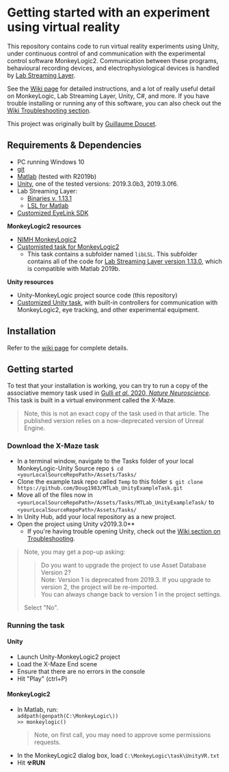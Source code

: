 # Getting started with an experiment using virtual reality

This repository contains code to run virtual reality experiments using Unity, under continuous control of and communication with the experimental control software MonkeyLogic2. Communication between these programs, behavioural recording devices, and electrophysiological devices is handled by [Lab Streaming Layer](https://github.com/sccn/labstreaminglayer). 

See the [Wiki page](https://github.com/JMTNeuroLab/MTLab_UnitySource/wiki) for detailed instructions, and a lot of really useful detail on MonkeyLogic, Lab Streaming Layer, Unity, C#, and more. If you have trouble installing or running any of this software, you can also check out the [Wiki Troubleshooting section](https://github.com/JMTNeuroLab/MTLab_UnitySource/wiki/5.-Misc-and-Troubleshooting). 

This project was originally built by [Guillaume Doucet](https://www.github.com/Doug1983/).

## Requirements & Dependencies
* PC running Windows 10
* [git](https://git-scm.com/download/win)
* [Matlab](http://www.mathworks.com) (tested with R2019b)
* [Unity](https://unity3d.com/get-unity/download), one of the tested versions: 2019.3.0b3, 2019.3.0f6. 
* Lab Streaming Layer: 
    * [Binaries v. 1.13.1](https://github.com/sccn/liblsl/releases/tag/1.13.1) 
    * [LSL for Matlab](https://github.com/labstreaminglayer/liblsl-Matlab/releases/tag/1.13.0-b13-matlab2019b)
* [Customized EyeLink SDK](https://github.com/JMTNeuroLab/EyeLink_SDK_for_Unity)

**MonkeyLogic2 resources** <br>  
* [NIMH MonkeyLogic2](https://monkeylogic.nimh.nih.gov/download.html)
* [Customisted task for MonkeyLogic2](https://github.com/JMTNeuroLab/MTLab_ML_UnityTask.git)
	* This task contains a subfolder named `libLSL`. This subfolder contains all of the code for [Lab Streaming Layer version 1.13.0](https://github.com/labstreaminglayer/liblsl-Matlab/releases), which is compatible with Matlab 2019b. 
	
**Unity resources** <br>
* Unity-MonkeyLogic project source code (this repository)
* [Customized Unity task](https://github.com/JMTNeuroLab/MTLab_ML_UnityTask.git), with built-in controllers for communication with MonkeyLogic2, eye tracking, and other experimental equipment.


## Installation
Refer to the [wiki page](https://github.com/JMTNeuroLab/MTLab_UnitySource/wiki/1.-Installation) for complete details. 


## Getting started

To test that your installation is working, you can try to run a copy of the associative memory task used in [Gulli <em>et al.</em> 2020, <em>Nature Neuroscience</em>](https://www.nature.com/articles/s41593-019-0548-3). This task is built in a virtual environment called the X-Maze. 
> Note, this is not an exact copy of the task used in that article. The published version relies on a now-deprecated version of Unreal Engine. 

### Download the X-Maze task
* In a terminal window, navigate to the Tasks folder of your local MonkeyLogic-Unity Source repo
  `$ cd <yourLocalSourceRepoPath>/Assets/Tasks/`
* Clone the example task repo called `Temp` to this folder 
  `$ git clone https://github.com/Doug1983/MTLab_UnityExampleTask.git`
* Move all of the files now in `<yourLocalSourceRepoPath>/Assets/Tasks/MTLab_UnityExampleTask/` to `<yourLocalSourceRepoPath>/Assets/Tasks/`
* In Unity Hub, add your local repository as a new project. 
* Open the project using Unity v2019.3.0**
     * If you're having trouble opening Unity, check out the [Wiki section on Troubleshooting](https://github.com/Doug1983/MTLab_UnitySource/wiki/5.-Misc-and-Troubleshooting).

> Note, you may get a pop-up asking: 
>> 
>> Do you want to upgrade the project to use Asset Database Version 2? <br>
>> Note: Version 1 is deprecated from 2019.3. If you upgrade to version 2, the project will be re-imported. <br> 
>> You can always change back to version 1 in the project settings. <br>
>> 
> Select "No". 

### Running the task
#### Unity
 * Launch Unity-MonkeyLogic2 project
 * Load the X-Maze End scene
 * Ensure that there are no errors in the console
 * Hit "Play" (ctrl+P)

#### MonkeyLogic2 
* In Matlab, run: <br>
  `addpath(genpath(C:\MonkeyLogic\))`<br>
  `>> monkeylogic()`
  > Note, on first call, you may need to approve some permissions requests. 
* In the MonkeyLogic2 dialog box, load `C:\MonkeyLogic\task\UnityVR.txt`
* Hit &#x2622;**RUN**
